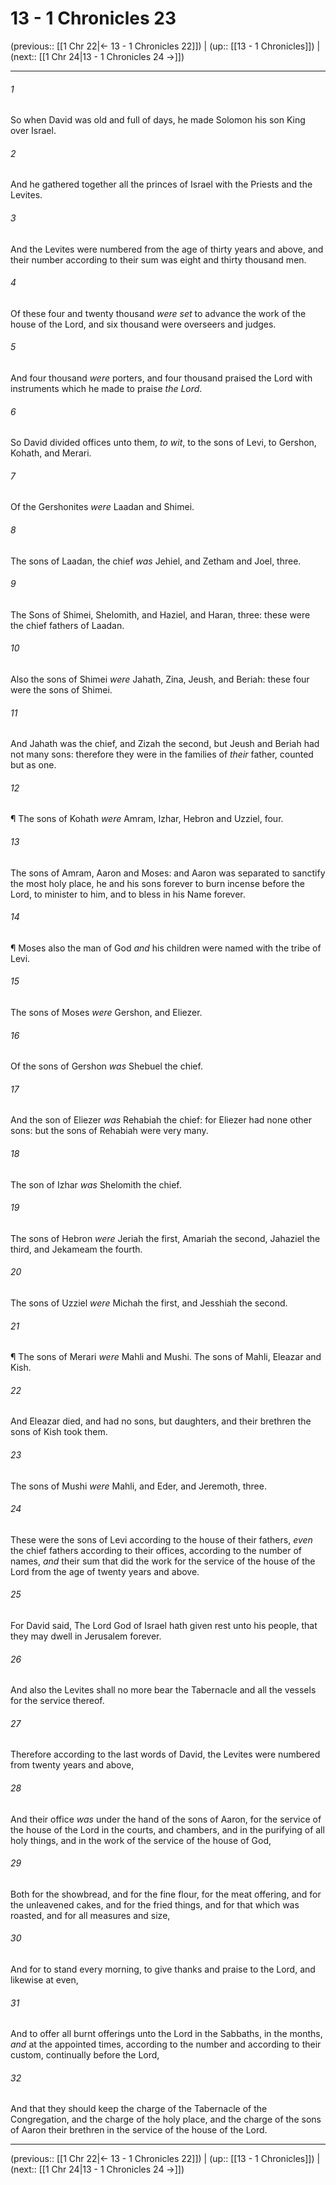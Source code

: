 # 13 - 1 Chronicles 23

(previous:: [[1 Chr 22|← 13 - 1 Chronicles 22]]) | (up:: [[13 - 1 Chronicles]]) | (next:: [[1 Chr 24|13 - 1 Chronicles 24 →]])

***


###### 1 
So when David was old and full of days, he made Solomon his son King over Israel. 

###### 2 
And he gathered together all the princes of Israel with the Priests and the Levites. 

###### 3 
And the Levites were numbered from the age of thirty years and above, and their number according to their sum was eight and thirty thousand men. 

###### 4 
Of these four and twenty thousand _were set_ to advance the work of the house of the Lord, and six thousand were overseers and judges. 

###### 5 
And four thousand _were_ porters, and four thousand praised the Lord with instruments which he made to praise _the Lord_. 

###### 6 
So David divided offices unto them, _to wit_, to the sons of Levi, to Gershon, Kohath, and Merari. 

###### 7 
Of the Gershonites _were_ Laadan and Shimei. 

###### 8 
The sons of Laadan, the chief _was_ Jehiel, and Zetham and Joel, three. 

###### 9 
The Sons of Shimei, Shelomith, and Haziel, and Haran, three: these were the chief fathers of Laadan. 

###### 10 
Also the sons of Shimei _were_ Jahath, Zina, Jeush, and Beriah: these four were the sons of Shimei. 

###### 11 
And Jahath was the chief, and Zizah the second, but Jeush and Beriah had not many sons: therefore they were in the families of _their_ father, counted but as one. 

###### 12 
¶ The sons of Kohath _were_ Amram, Izhar, Hebron and Uzziel, four. 

###### 13 
The sons of Amram, Aaron and Moses: and Aaron was separated to sanctify the most holy place, he and his sons forever to burn incense before the Lord, to minister to him, and to bless in his Name forever. 

###### 14 
¶ Moses also the man of God _and_ his children were named with the tribe of Levi. 

###### 15 
The sons of Moses _were_ Gershon, and Eliezer. 

###### 16 
Of the sons of Gershon _was_ Shebuel the chief. 

###### 17 
And the son of Eliezer _was_ Rehabiah the chief: for Eliezer had none other sons: but the sons of Rehabiah were very many. 

###### 18 
The son of Izhar _was_ Shelomith the chief. 

###### 19 
The sons of Hebron _were_ Jeriah the first, Amariah the second, Jahaziel the third, and Jekameam the fourth. 

###### 20 
The sons of Uzziel _were_ Michah the first, and Jesshiah the second. 

###### 21 
¶ The sons of Merari _were_ Mahli and Mushi. The sons of Mahli, Eleazar and Kish. 

###### 22 
And Eleazar died, and had no sons, but daughters, and their brethren the sons of Kish took them. 

###### 23 
The sons of Mushi _were_ Mahli, and Eder, and Jeremoth, three. 

###### 24 
These were the sons of Levi according to the house of their fathers, _even_ the chief fathers according to their offices, according to the number of names, _and_ their sum that did the work for the service of the house of the Lord from the age of twenty years and above. 

###### 25 
For David said, The Lord God of Israel hath given rest unto his people, that they may dwell in Jerusalem forever. 

###### 26 
And also the Levites shall no more bear the Tabernacle and all the vessels for the service thereof. 

###### 27 
Therefore according to the last words of David, the Levites were numbered from twenty years and above, 

###### 28 
And their office _was_ under the hand of the sons of Aaron, for the service of the house of the Lord in the courts, and chambers, and in the purifying of all holy things, and in the work of the service of the house of God, 

###### 29 
Both for the showbread, and for the fine flour, for the meat offering, and for the unleavened cakes, and for the fried things, and for that which was roasted, and for all measures and size, 

###### 30 
And for to stand every morning, to give thanks and praise to the Lord, and likewise at even, 

###### 31 
And to offer all burnt offerings unto the Lord in the Sabbaths, in the months, _and_ at the appointed times, according to the number and according to their custom, continually before the Lord, 

###### 32 
And that they should keep the charge of the Tabernacle of the Congregation, and the charge of the holy place, and the charge of the sons of Aaron their brethren in the service of the house of the Lord.

***

(previous:: [[1 Chr 22|← 13 - 1 Chronicles 22]]) | (up:: [[13 - 1 Chronicles]]) | (next:: [[1 Chr 24|13 - 1 Chronicles 24 →]])
